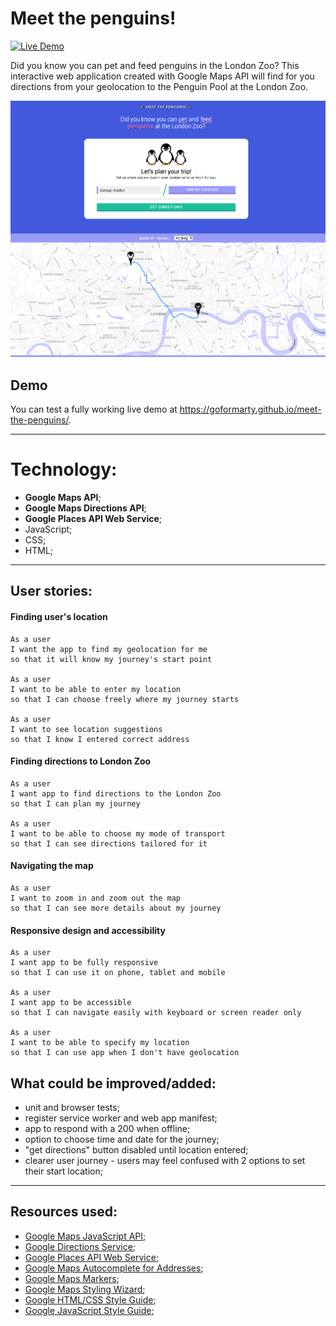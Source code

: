 # Meet the penguins!

[![Live Demo](https://img.shields.io/badge/demo-online-green.svg)](https://goformarty.github.io/meet-the-penguins/)

Did you know you can pet and feed penguins in the London Zoo?
This interactive web application created with Google Maps API will find for you directions from your geolocation to the Penguin Pool at the London Zoo.

![App screenshot](https://github.com/goformarty/meet-the-penguins/blob/master/screenshot-1.png?raw=true "App screenshot")

## Demo
You can test a fully working live demo at https://goformarty.github.io/meet-the-penguins/.

---

# Technology:
- **Google Maps API**;
- **Google Maps Directions API**;
- **Google Places API Web Service**;
- JavaScript;
- CSS;
- HTML;

---

## User stories:

#### Finding user's location

    As a user
    I want the app to find my geolocation for me
    so that it will know my journey's start point

    As a user
    I want to be able to enter my location
    so that I can choose freely where my journey starts

    As a user
    I want to see location suggestions
    so that I know I entered correct address

#### Finding directions to London Zoo

    As a user
    I want app to find directions to the London Zoo
    so that I can plan my journey

    As a user
    I want to be able to choose my mode of transport
    so that I can see directions tailored for it

#### Navigating the map

    As a user
    I want to zoom in and zoom out the map
    so that I can see more details about my journey

#### Responsive design and accessibility

    As a user
    I want app to be fully responsive
    so that I can use it on phone, tablet and mobile

    As a user
    I want app to be accessible
    so that I can navigate easily with keyboard or screen reader only

    As a user
    I want to be able to specify my location
    so that I can use app when I don't have geolocation

## What could be improved/added:

- unit and browser tests;
- register service worker and web app manifest;
- app to respond with a 200 when offline;
- option to choose time and date for the journey;
- "get directions" button disabled until location entered;
- clearer user journey - users may feel confused with 2 options to set their start location;

---

## Resources used:

- [Google Maps JavaScript API](https://developers.google.com/maps/documentation/javascript/tutorial);
- [Google Directions Service](https://developers.google.com/maps/documentation/javascript/places);
- [Google Places API Web Service](https://developers.google.com/maps/documentation/javascript/places);
- [ Google Maps Autocomplete for Addresses](https://developers.google.com/maps/documentation/javascript/places-autocomplete);
- [Google Maps Markers](https://developers.google.com/maps/documentation/javascript/markers);
- [Google Maps Styling Wizard](https://mapstyle.withgoogle.com/);
- [Google HTML/CSS Style Guide](https://google.github.io/styleguide/htmlcssguide.html);
- [Google JavaScript Style Guide](https://google.github.io/styleguide/jsguide.html "Google JavaScript Style Guide");